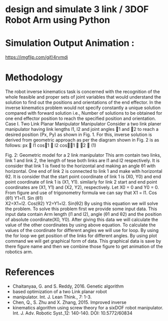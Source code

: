 # design and simulate 3 link / 3DOF Robot Arm using Python
# Simulation Output Animation :
 https://imgflip.com/gif/4rvmdi

# Methodology
The robot inverse kinematics task is concerned with the recognition of the whole feasible and proper sets of joint variables that would understand the solution to find out the positions and orientations of the end effector. In the inverse kinematics problem would not specify constantly a unique solution compared with forward solution i.e., 
Number of solutions to be obtained for one end effector position to reach the specified position and orientation. Case I. Two Link Planar Manipulator Manipulator Consider a two link planer manipulator having link lengths l1, l2 and joint angles 1 and 2 to reach a desired position (Px, Py) as shown in Fig. 1. For this, inverse solution is derived from geometric approach as per the diagram shown in Fig. 2 is as follows:
px  l1 cos1   l2 cos1   2  (1)



Fig. 2: Geometric model for a 2 link manipulator
This arm contain two links, link 1 and link 2, the length of tese both links are  l1 and l2 respectively. It is consider that link 1 is fixed to the horizontal and making an angle θ1 with horizontal. One end of link 2 is connected to link 1 and make with horizontal θ2.
It is consider that the start point coordinate of link 1 is (X0, Y0) and end point coordinate of link 1 is (X1, Y1). similarly for link 2 start and end point coordinates are (X1, Y1) and (X2, Y2), respectively.
Let X0 = 0 and Y0 = 0.
From figure and use of trigonometry formula we can say that
X1 = l1. Cos (θ1)      Y1=l1. Sin (θ1)  
 X2=X1+l2. Cos(θ2)   Y2=Y1+l2. Sin(θ2)
By using this equation we will solve the problem.
To solve this problem first we provide some input data. This input data contain Arm length (l1 and l2), angle (θ1 and θ2) and the position of absolute coordinate(X0, Y0). After giving this data we will calculate the value of the other coordinates by using above equation. To calculate the values of the coordinate for different angles we will use for loop. By using the for loop we get position of the links for different angles. By using plot command we will get graphical form of data. This graphical data is save by there figure name and then we combine those figure to get animation of the robotics arm.

# References
- Chaitanyaa, G. and S. Reddy, 2016. Genetic algorithm
- based optimization of a two Link planar robot
- manipulator. Int. J. Lean Think., 7: 1-3.
- Chen, Q., S. Zhu and X. Zhang, 2015. Improved inverse
- kinematics algorithm using screw theory for a sixDOF robot manipulator. Int. J. Adv. Robotic Syst.,12: 140-140. DOI: 10.5772/60834
